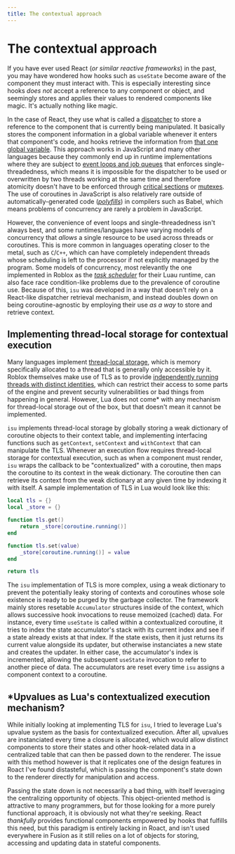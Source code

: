 ```yaml
---
title: The contextual approach
---
```


# The contextual approach

If you have ever used React (_or similar reactive frameworks_) in the past, you may have wondered how hooks such as `useState` become aware of the component they must interact with. This is especially interesting since hooks _does not_ accept a reference to any component or object, and seemingly stores and applies their values to rendered components like magic. It's actually nothing like magic.

In the case of React, they use what is called a [dispatcher](https://github.com/facebook/react/blob/835d9c9f4724b71b429a6b7aaced6da1448e7fb8/packages/react/src/ReactHooks.js#L24) to store a reference to the component that is currently being manipulated. It basically stores the component information in a global variable whenever it enters that component's code, and hooks retrieve the information from [that one global variable](https://github.com/facebook/react/blob/main/packages/react/src/ReactCurrentDispatcher.js). This approach works in JavaScript and many other languages because they commonly end up in runtime implementations where they are subject to [event loops and job queues](https://www.youtube.com/watch?v=8aGhZQkoFbQ) that enforces single-threadedness, which means it is impossible for the dispatcher to be used or overwritten by two threads working at the same time and therefore atomicity doesn't have to be enforced through [critical sections](https://en.wikipedia.org/wiki/Critical_section) or [mutexes](https://en.wikipedia.org/wiki/Lock_(computer_science)). The use of coroutines in JavaScript is also relatively rare outside of automatically-generated code ([_polyfills_](https://en.wikipedia.org/wiki/Polyfill_(programming))) in compilers such as Babel, which means problems of concurrency are rarely a problem in JavaScript.

However, the convenience of event loops and single-threadedness isn't always best, and some runtimes/languages have varying models of concurrency that _allows_ a single resource to be used across threads or coroutines. This is more common in languages operating closer to the metal, such as `C`/`C++`, which can have completely independent threads whose scheduling is left to the processor if not explicitly managed by the program. Some models of concurrency, most relevantly the one implemented in Roblox as the [_task scheduler_](https://developer.roblox.com/en-us/articles/task-scheduler) for their Luau runtime, can also face race condition-like problems due to the prevalence of coroutine use. Because of this, `isu` was developed in a way that doesn't rely on a React-like dispatcher retrieval mechanism, and instead doubles down on being coroutine-agnostic by employing their use _as a way_ to store and retrieve context.

## Implementing thread-local storage for contextual execution

Many languages implement [thread-local storage](https://en.wikipedia.org/wiki/Thread-local_storage#Python), which is memory specifically allocated to a thread that is generally only accessible by it. Roblox themselves make use of TLS as to provide [independently running threads with distinct identities](https://roblox.fandom.com/wiki/Security_context), which can restrict their access to some parts of the engine and prevent security vulnerabilities or bad things from happening in general. However, Lua does not come* with any mechanism for thread-local storage out of the box, but that doesn't mean it cannot be implemented.

`isu` implements thread-local storage by globally storing a weak dictionary of coroutine objects to their context table, and implementing interfacing functions such as `getContext`, `setContext` and `withContext` that can manipulate the TLS. Whenever an execution flow requires thread-local storage for contextual execution, such as when a component must render, `isu` wraps the callback to be "contextualized" with a coroutine, then maps the coroutine to its context in the weak dictionary. The coroutine then can retrieve its context from the weak dictionary at any given time by indexing it with itself. A sample implementation of TLS in Lua would look like this:

```lua
local tls = {}
local _store = {}

function tls.get()
    return _store[coroutine.running()]
end

function tls.set(value)
    _store[coroutine.running()] = value
end

return tls
```

The `isu` implementation of TLS is more complex, using a weak dictionary to prevent the potentially leaky storing of contexts and coroutines whose sole existence is ready to be purged by the garbage collector. The framework mainly stores resetable `Accumulator` structures inside of the context, which allows successive hook invocations to reuse memoized (cached) data. For instance, every time `useState` is called within a contextualized coroutine, it tries to index the state accumulator's stack with its current index and see if a state already exists at that index. If the state exists, then it just returns its current value alongside its updater, but otherwise instanciates a new state and creates the updater. In either case, the accumulator's index is incremented, allowing the subsequent `useState` invocation to refer to another piece of data. The accumulators are reset every time `isu` assigns a component context to a coroutine.

## *Upvalues as Lua's contextualized execution mechanism?

While initially looking at implementing TLS for `isu`, I tried to leverage Lua's upvalue system as the basis for contextualized execution. After all, upvalues are instanciated every time a closure is allocated, which would allow distinct components to store their states and other hook-related data in a centralized table that can then be passed down to the renderer. The issue with this method however is that it replicates one of the design features in Roact I've found distasteful, which is passing the component's state down to the renderer directly for manipulation and access.

Passing the state down is not necessarily a bad thing, with itself leveraging the centralizing opportunity of objects. This object-oriented method is attractive to many programmers, but for those looking for a more purely functional approach, it is obviously not what they're seeking. React _thankfully_ provides functional components empowered by hooks that fulfills this need, but this paradigm is entirely lacking in Roact, and isn't used everywhere in Fusion as it still relies on a lot of objects for storing, accessing and updating data in stateful components.